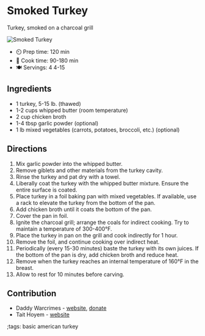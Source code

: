 # Smoked Turkey

Turkey, smoked on a charcoal grill

![Smoked Turkey](pix/turkey-smoked-1.webp)

- ⏲️ Prep time: 120 min
- 🍳 Cook time: 90-180 min
- 🍽️ Servings: 4 4-15

## Ingredients

- 1 turkey, 5-15 lb. (thawed)
- 1-2 cups whipped butter (room temperature)
- 2 cup chicken broth
- 1-4 tbsp garlic powder (optional)
- 1 lb mixed vegetables (carrots, potatoes, broccoli, etc.) (optional)

## Directions

1. Mix garlic powder into the whipped butter.
2. Remove giblets and other materials from the turkey cavity.
3. Rinse the turkey and pat dry with a towel.
4. Liberally coat the turkey with the whipped butter mixture. Ensure the entire surface is coated.
5. Place turkey in a foil baking pan with mixed vegetables. If available, use a rack to elevate the turkey from the bottom of the pan.
6. Add chicken broth until it coats the bottom of the pan.
7. Cover the pan in foil.
8. Ignite the charcoal grill; arrange the coals for indirect cooking. Try to maintain a temperature of 300-400°F.
9. Place the turkey in pan on the grill and cook indirectly for 1 hour.
10. Remove the foil, and continue cooking over indirect heat. 
11. Periodically (every 15-30 minutes) baste the turkey with its own juices. If the bottom of the pan is dry, add chicken broth and reduce heat.
12. Remove when the turkey reaches an internal temperature of 160°F in the breast.
13. Allow to rest for 10 minutes before carving.

## Contribution

- Daddy Warcrimes - [website](https://daddywarcrimes.blogspot.com/), [donate](https://daddywarcrimes.blogspot.com/2018/05/why-im-asking-for-money.html)
- Tait Hoyem - [website](https://tait.tech)

;tags: basic american turkey
